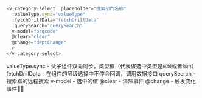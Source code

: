 ```js
<v-category-select  placeholder="搜索部门名称"
  :valueType.sync="valueType"
  :fetchDrillData="fetchDrillData"
  :querySearch="querySearch"
  v-model="orgcode"
  @clear="clear"
  @change="deptChange"
  >
</v-category-select>
```
valueType.sync - 父子组件双向同步，类型值（代表该选中类型是`区域`或者`部门`）
fetchDrillData - 在组件的层级选择中不停会回调，调用数据接口
querySearch - 搜索框的远程搜索
v-model - 选中的值
@clear - 清除事件
@change - 触发变化事件